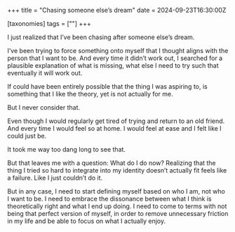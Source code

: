 +++
title = "Chasing someone else’s dream"
date = 2024-09-23T16:30:00Z

[taxonomies]
tags = [""]
+++

I just realized that I’ve been chasing after someone else’s dream.

I’ve been trying to force something onto myself that I thought aligns with the person that I want to be.
And every time it didn’t work out, I searched for a plausible explanation of what is missing, what else I need to try such that eventually it will work out.

If could have been entirely possible that the thing I was aspiring to, is something that I like the theory, yet is not actually for me.

But I never consider that.

Even though I would regularly get tired of trying and return to an old friend.
And every time I would feel so at home.
I would feel at ease and I felt like I could just be.

It took me way too dang long to see that.

But that leaves me with a question: What do I do now?
Realizing that the thing I tried so hard to integrate into my identity doesn’t actually fit feels like a failure.
Like I just couldn’t do it.

But in any case, I need to start defining myself based on who I am, not who I want to be.
I need to embrace the dissonance between what I think is theoretically right and what I end up doing.
I need to come to terms with not being that perfect version of myself, in order to remove unnecessary friction in my life and be able to focus on what I actually enjoy.